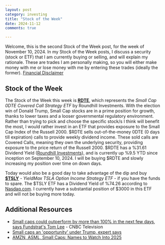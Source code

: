 ```yaml
---
layout: post
category: investing
title: "Stock of the Week"
date: 2024-11-12
comments: true

---
```

Welcome, this is the second Stock of the Week post, for the week of November 10, 2024. In my Stock of the Week posts, I discuss a security (stock or ETF) that I am currently buying or selling, and will explain my rationale. These are trades I am personally making, so you will either make money with me or lose money with me by entering these trades (ideally the former). [Financial Disclaimer](https://fnmckee.com/categories/investing.html)

## Stock of the Week
The Stock of the Week this week is [**RDTE**](https://www.roundhillinvestments.com/etf/rdte/), which represents the *Small Cap 0DTE Covered Call Strategy ETF* by Roundhill Investments. With the election win of Donald Trump, Small Cap stocks are in a prime position for growth, thanks to lower taxes and a looser governmental regulatory environment. Rather than trying to pick and choose the specific stock/s I think will benefit the most, I would rather invest in an ETF that provides exposure to the Small Cap Index of the Russell 2000. $RDTE sells out-of-the-money 0DTE (0 days till expiration) calls to provide weekly dividend income. These sold calls are Covered Calls, meaning they own the underlying security, providing exposure to the price return of the Russell 2000. $RDTE has a %31.61 Dividend Yield ([Roundhill Investments](https://www.roundhillinvestments.com/etf/rdte/)), and is currently up %9.5 YTD since inception on September 10, 2024. I will be buying $RDTE and slowly increasing my position over time on down days.  

Today would also be a good day to take advantage of the dip and buy [**$TSLY**](https://www.nasdaq.com/market-activity/etf/tsly/dividend-history) - *YieldMax TSLA Option Income Strategy ETF* - if you have the funds to spare. The $TSLY ETF has a Dividend Yield of %74.26 according to [Nasdaq.com](https://www.nasdaq.com/market-activity/etf/tsly/dividend-history). I currently have a substantial position of $3000 in this ETF and will not be buying more today. 

## Additional Resources
- [Small caps could outperform by more than 100% in the next few days, says Fundstrat's Tom Lee](https://www.youtube.com/watch?v=-Q1W8TubiDY) - CNBC Television
- [Small caps an 'opportunity' under Trump, expert says](https://www.youtube.com/watch?v=h0wmKvkFhIg)
- [AMZN, ASML, Small Caps: Names to Watch Into 2025](https://www.youtube.com/watch?v=XHQtcSGMEpQ)